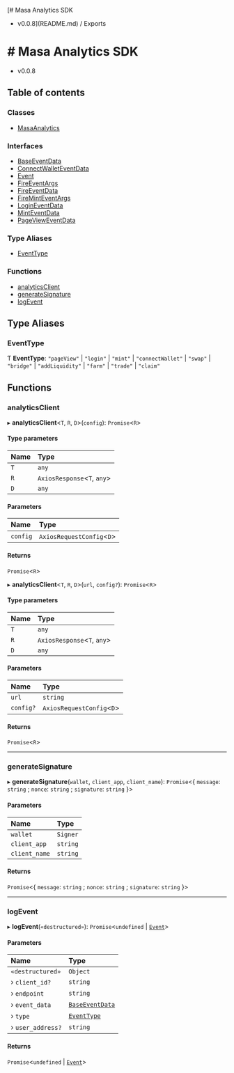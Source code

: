 [# Masa Analytics SDK
 - v0.0.8](README.md) / Exports

# # Masa Analytics SDK
 - v0.0.8

## Table of contents

### Classes

- [MasaAnalytics](classes/MasaAnalytics.md)

### Interfaces

- [BaseEventData](interfaces/BaseEventData.md)
- [ConnectWalletEventData](interfaces/ConnectWalletEventData.md)
- [Event](interfaces/Event.md)
- [FireEventArgs](interfaces/FireEventArgs.md)
- [FireEventData](interfaces/FireEventData.md)
- [FireMintEventArgs](interfaces/FireMintEventArgs.md)
- [LoginEventData](interfaces/LoginEventData.md)
- [MintEventData](interfaces/MintEventData.md)
- [PageViewEventData](interfaces/PageViewEventData.md)

### Type Aliases

- [EventType](modules.md#eventtype)

### Functions

- [analyticsClient](modules.md#analyticsclient)
- [generateSignature](modules.md#generatesignature)
- [logEvent](modules.md#logevent)

## Type Aliases

### EventType

Ƭ **EventType**: ``"pageView"`` \| ``"login"`` \| ``"mint"`` \| ``"connectWallet"`` \| ``"swap"`` \| ``"bridge"`` \| ``"addLiquidity"`` \| ``"farm"`` \| ``"trade"`` \| ``"claim"``

## Functions

### analyticsClient

▸ **analyticsClient**<`T`, `R`, `D`\>(`config`): `Promise`<`R`\>

#### Type parameters

| Name | Type |
| :------ | :------ |
| `T` | `any` |
| `R` | `AxiosResponse`<`T`, `any`\> |
| `D` | `any` |

#### Parameters

| Name | Type |
| :------ | :------ |
| `config` | `AxiosRequestConfig`<`D`\> |

#### Returns

`Promise`<`R`\>

▸ **analyticsClient**<`T`, `R`, `D`\>(`url`, `config?`): `Promise`<`R`\>

#### Type parameters

| Name | Type |
| :------ | :------ |
| `T` | `any` |
| `R` | `AxiosResponse`<`T`, `any`\> |
| `D` | `any` |

#### Parameters

| Name | Type |
| :------ | :------ |
| `url` | `string` |
| `config?` | `AxiosRequestConfig`<`D`\> |

#### Returns

`Promise`<`R`\>

___

### generateSignature

▸ **generateSignature**(`wallet`, `client_app`, `client_name`): `Promise`<{ `message`: `string` ; `nonce`: `string` ; `signature`: `string`  }\>

#### Parameters

| Name | Type |
| :------ | :------ |
| `wallet` | `Signer` |
| `client_app` | `string` |
| `client_name` | `string` |

#### Returns

`Promise`<{ `message`: `string` ; `nonce`: `string` ; `signature`: `string`  }\>

___

### logEvent

▸ **logEvent**(`«destructured»`): `Promise`<`undefined` \| [`Event`](interfaces/Event.md)\>

#### Parameters

| Name | Type |
| :------ | :------ |
| `«destructured»` | `Object` |
| › `client_id?` | `string` |
| › `endpoint` | `string` |
| › `event_data` | [`BaseEventData`](interfaces/BaseEventData.md) |
| › `type` | [`EventType`](modules.md#eventtype) |
| › `user_address?` | `string` |

#### Returns

`Promise`<`undefined` \| [`Event`](interfaces/Event.md)\>
